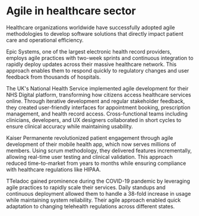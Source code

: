 # Agile in healthcare sector

Healthcare organizations worldwide have successfully adopted agile methodologies to develop software solutions that directly impact patient care and operational efficiency.

Epic Systems, one of the largest electronic health record providers, employs agile practices with two-week sprints and continuous integration to rapidly deploy updates across their massive healthcare network. This approach enables them to respond quickly to regulatory changes and user feedback from thousands of hospitals.

The UK's National Health Service implemented agile development for their NHS Digital platform, transforming how citizens access healthcare services online. Through iterative development and regular stakeholder feedback, they created user-friendly interfaces for appointment booking, prescription management, and health record access. Cross-functional teams including clinicians, developers, and UX designers collaborated in short cycles to ensure clinical accuracy while maintaining usability.

Kaiser Permanente revolutionized patient engagement through agile development of their mobile health app, which now serves millions of members. Using scrum methodology, they delivered features incrementally, allowing real-time user testing and clinical validation. This approach reduced time-to-market from years to months while ensuring compliance with healthcare regulations like HIPAA.

TTeladoc gained prominence during the COVID-19 pandemic by leveraging agile practices to rapidly scale their services. Daily standups and continuous deployment allowed them to handle a 38-fold increase in usage while maintaining system reliability. Their agile approach enabled quick adaptation to changing telehealth regulations across different states.
